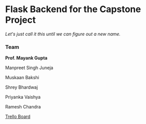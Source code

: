 # Flask Backend for the Capstone Project

*Let's just call it this until we can figure out a new name.*



### Team
**Prof. Mayank Gupta**

Manpreet Singh Juneja

Muskaan Bakshi

Shrey Bhardwaj

Priyanka Vaishya

Ramesh Chandra


[Trello Board](https://trello.com/b/AxNKAZW1/major-project) 
